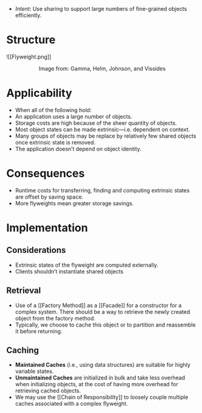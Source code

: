 * *Intent*: Use sharing to support large numbers of fine-grained objects efficiently.

# Structure
![[Flyweight.png]]
<center> Image from: Gamma, Helm, Johnson, and Vissides </center>

# Applicability
* When all of the following hold:
* An application uses a large number of objects.
* Storage costs are high because of the sheer quantity of objects.
* Most object states can be made extrinsic—i.e. dependent on context.
* Many groups of objects may be replace by relatively few shared objects once extrinsic state is removed.
* The application doesn’t depend on object identity.

# Consequences
* Runtime costs for transferring, finding and computing extrinsic states are offset by saving space.
* More flyweights mean greater storage savings.

# Implementation
## Considerations
* Extrinsic states of the flyweight are computed externally.
* Clients shouldn’t instantiate shared objects

## Retrieval
* Use of a [[Factory Method]] as a [[Facade]] for a constructor for a complex system. There should be a way to retrieve the newly created object from the factory method.
* Typically, we choose to cache this object or to partition and reassemble it before returning.

## Caching
* **Maintained Caches** (i.e., using data structures) are suitable for highly variable states.
* **Unmaintained Caches** are initialized in bulk and take less overhead when initializing objects, at the cost of having more overhead for retrieving cached objects.
* We may use the [[Chain of Responsibility]] to loosely couple multiple caches associated with a complex flyweight.